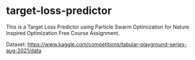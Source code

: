 # target-loss-predictor

This is a Target Loss Predictor using Particle Swarm Optimization for Nature Inspired Optimization Free Course Assignment.

Dataset: https://www.kaggle.com/competitions/tabular-playground-series-aug-2021/data
